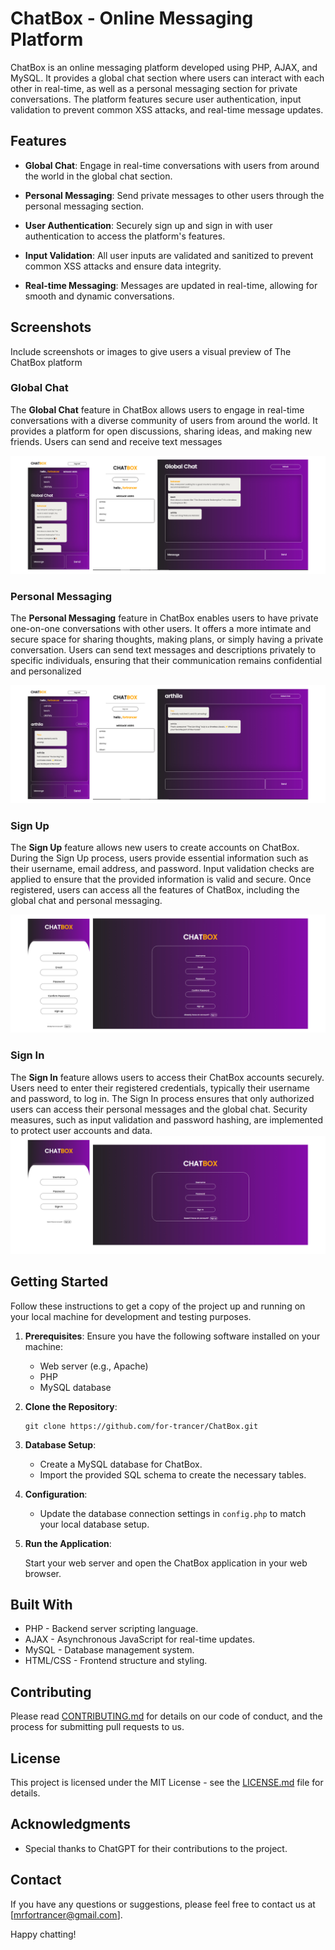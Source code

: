 # ChatBox - Online Messaging Platform

ChatBox is an online messaging platform developed using PHP, AJAX, and MySQL. It provides a global chat section where users can interact with each other in real-time, as well as a personal messaging section for private conversations. The platform features secure user authentication, input validation to prevent common XSS attacks, and real-time message updates.

## Features

- **Global Chat**: Engage in real-time conversations with users from around the world in the global chat section.

- **Personal Messaging**: Send private messages to other users through the personal messaging section.

- **User Authentication**: Securely sign up and sign in with user authentication to access the platform's features.

- **Input Validation**: All user inputs are validated and sanitized to prevent common XSS attacks and ensure data integrity.

- **Real-time Messaging**: Messages are updated in real-time, allowing for smooth and dynamic conversations.


## Screenshots

Include screenshots or images to give users a visual preview of The ChatBox platform

### Global Chat
The **Global Chat** feature in ChatBox allows users to engage in real-time conversations with a diverse community of users from around the world. It provides a platform for open discussions, sharing ideas, and making new friends. Users can send and receive text messages

![Global Chat](images/global-chat.png)

### Personal Messaging
The **Personal Messaging** feature in ChatBox enables users to have private one-on-one conversations with other users. It offers a more intimate and secure space for sharing thoughts, making plans, or simply having a private conversation. Users can send text messages and descriptions privately to specific individuals, ensuring that their communication remains confidential and personalized

![Personal Messaging](images/personal-chat.png)

### Sign Up
The **Sign Up** feature allows new users to create accounts on ChatBox. During the Sign Up process, users provide essential information such as their username, email address, and password. Input validation checks are applied to ensure that the provided information is valid and secure. Once registered, users can access all the features of ChatBox, including the global chat and personal messaging.

![Sign Up](images/signup.png)

### Sign In
The **Sign In** feature allows users to access their ChatBox accounts securely. Users need to enter their registered credentials, typically their username and password, to log in. The Sign In process ensures that only authorized users can access their personal messages and the global chat. Security measures, such as input validation and password hashing, are implemented to protect user accounts and data.
![Sign In](images/signin.png)

## Getting Started

Follow these instructions to get a copy of the project up and running on your local machine for development and testing purposes.

1. **Prerequisites**: Ensure you have the following software installed on your machine:

   - Web server (e.g., Apache)
   - PHP
   - MySQL database

2. **Clone the Repository**:

   ```shell
   git clone https://github.com/for-trancer/ChatBox.git
   ```

3. **Database Setup**:

   - Create a MySQL database for ChatBox.
   - Import the provided SQL schema to create the necessary tables.

4. **Configuration**:

   - Update the database connection settings in `config.php` to match your local database setup.

5. **Run the Application**:

   Start your web server and open the ChatBox application in your web browser.

## Built With

- PHP - Backend server scripting language.
- AJAX - Asynchronous JavaScript for real-time updates.
- MySQL - Database management system.
- HTML/CSS - Frontend structure and styling.

## Contributing

Please read [CONTRIBUTING.md](CONTRIBUTING.md) for details on our code of conduct, and the process for submitting pull requests to us.

## License

This project is licensed under the MIT License - see the [LICENSE.md](LICENSE.md) file for details.

## Acknowledgments

- Special thanks to ChatGPT for their contributions to the project.

## Contact

If you have any questions or suggestions, please feel free to contact us at [mrfortrancer@gmail.com].

Happy chatting!
